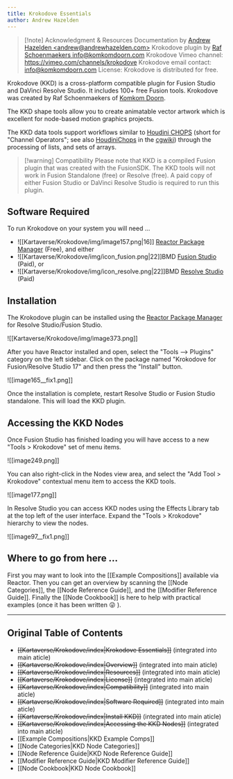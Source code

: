 ```yaml
---
title: Krokodove Essentials
author: Andrew Hazelden
---
```


>[!note] Acknowledgment & Resources
> Documentation by [Andrew Hazelden \<andrew@andrewhazelden.com\>](mailto:andrew@andrewhazelden.com)
> Krokodove plugin by [Raf Schoenmaekers info@komkomdoorn.com](mailto:info@komkomdoorn.com)
> Krokodove Vimeo channel: <https://vimeo.com/channels/krokodove>
> Krokodove email contact: <info@komkomdoorn.com>
> License: Krokodove is distributed for free.

Krokodove (KKD) is a cross-platform compatible plugin for Fusion Studio and DaVinci Resolve Studio. It includes 100+ free Fusion tools. Krokodove was created by Raf Schoenmaekers of [Komkom Doorn](http://komkomdoorn.com).

The KKD shape tools allow you to create animatable vector artwork which is excellent for node-based motion graphics projects.

The KKD data tools support workflows similar to [Houdini CHOPS](https://www.sidefx.com/docs/houdini/nodes/chop/index.html) (short for "Channel Operators"; see also [HoudiniChops](https://www.tokeru.com/cgwiki/index.php?title=HoudiniChops) in the [cgwiki](https://www.tokeru.com/cgwiki/index.php?title=Main_Page)) through the processing of lists, and sets of arrays.

> [!warning] Compatibility
> Please note that KKD is a compiled Fusion plugin that was created with the FusionSDK. The KKD tools will not work in Fusion Standalone (free) or Resolve (free). A paid copy of either Fusion Studio or DaVinci Resolve Studio is required to run this plugin.


## Software Required

To run Krokodove on your system you will need ...
- ![[Kartaverse/Krokodove/img/image157.png|16]] [Reactor Package Manager](https://www.steakunderwater.com/wesuckless/viewtopic.php?f=32&t=3067) (Free), and either
- ![[Kartaverse/Krokodove/img/icon_fusion.png|22]]BMD [Fusion Studio](https://www.blackmagicdesign.com/products/fusion/) (Paid), or
- ![[Kartaverse/Krokodove/img/icon_resolve.png|22]]BMD [Resolve Studio](https://www.blackmagicdesign.com/products/davinciresolve/) (Paid)

## Installation

The Krokodove plugin can be installed using the [Reactor Package Manager](https://www.steakunderwater.com/wesuckless/viewtopic.php?f=32&t=3067) for Resolve Studio/Fusion Studio.

![[Kartaverse/Krokodove/img/image373.png]]

After you have Reactor installed and open, select the "Tools --> Plugins" category on the left sidebar. Click on the package named "Krokodove for Fusion/Resolve Studio 17" and then press the "Install" button.

![[image165__fix1.png]]

Once the installation is complete, restart Resolve Studio or Fusion Studio standalone. This will load the KKD plugin.

## Accessing the KKD Nodes

Once Fusion Studio has finished loading you will have access to a new "Tools \> Krokodove" set of menu items.

![[image249.png]]

You can also right-click in the Nodes view area, and select the "Add Tool \> Krokodove" contextual menu item to access the KKD tools.

![[image177.png]]

In Resolve Studio you can access KKD nodes using the Effects Library tab at the top left of the user interface. Expand the "Tools \> Krokodove" hierarchy to view the nodes.

![[image97__fix1.png]]

## Where to go from here ...

First you may want to look into the [[Example Compositions]] available via Reactor. Then you can get an overview by scanning the [[Node Categories]], the [[Node Reference Guide]], and the [[Modifier Reference Guide]]. Finally the [[Node Cookbook]] is here to help with practical examples (once it has been written 😜 ).

---------

## Original Table of Contents
- <del>[[Kartaverse/Krokodove/index|Krokodove Essentials]]</del> (integrated into main aticle)
- <del>[[Kartaverse/Krokodove/index|Overview]]</del> (integrated into main aticle)
- <del>[[Kartaverse/Krokodove/index|Resources]]</del> (integrated into main aticle)
- <del>[[Kartaverse/Krokodove/index|License]]</del> (integrated into main aticle)
- <del>[[Kartaverse/Krokodove/index|Compatibility]]</del> (integrated into main aticle)
- <del>[[Kartaverse/Krokodove/index|Software Required]]</del> (integrated into main aticle)
- <del>[[Kartaverse/Krokodove/index|Install KKD]]</del> (integrated into main aticle)
- <del>[[Kartaverse/Krokodove/index|Accessing the KKD Nodes]]</del> (integrated into main aticle)
- [[Example Compositions|KKD Example Comps]]
- [[Node Categories|KKD Node Categories]]
- [[Node Reference Guide|KKD Node Reference Guide]]
- [[Modifier Reference Guide|KKD Modifier Reference Guide]]
- [[Node Cookbook|KKD Node Cookbook]]
